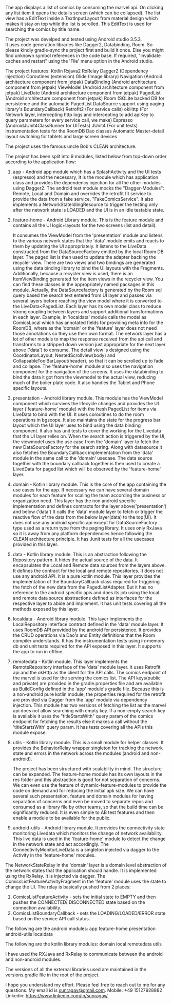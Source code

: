 The app displays a list of comics by consuming the marvel api. On clicking any list item it opens the details screen
(which can be collapsed).
The list view has a EditText inside a TextInputLayout from material design which makes it stay on top while the list is scrolled.
This EditText is used for searching the comics by title name.

The project was develped and tested using Android studio 3.5.3.  
It uses code generation libraries like Dagger2, Databinding, Room. So please kindly gradle-sync the project first and build it once. 
Else you might find unknown symbol references in the code base. If required, "invalidate caches and restart" using the 'File' menu option in the Android studio.

The project features:
Kotlin
Rxjava2
RxRelay
Dagger2 (Dependency injection)
Coroutines (extension)
Glide (Image library)
Navigation (Android architecture component from jetpak)
DataBinding (Android architecture component from jetpak)
ViewModel (Android architecture component from jetpak)
LiveDate (Android architecture component from jetpak)
PagedList (Android architecture component from jetpak)
Room (SQLite backed DB for persistence and the automatic PagedList DataSource support using paging library's BoundaryCallback)
Retrofit2 (For service calls)
okHttp (For Network layer, intercepting http logs and intercepting to add apiKey to query parameters for every service call, we make)
Espresso (AndroidJUnit4ClassRunner for UITests)
JUnit4 (For unit tests)
Instrumentation tests for the RoomDB Dao classes
Automatic Master-detail layout switching for tablets and large screen devices

The project uses the famous uncle Bob's CLEAN architecture.

The project has been split into 9 modules, listed below from top-down order according to the application flow:

1. app  -  Android app module which has a SplashActivity and the UI tests (espresso) and the necessary,
	It is the module which has application class and provides the dependency injection for all the other modules using Dagger2.
	The android test module mocks the "Dagger-Modules":  Remote, Local and Domain and overrides the retrofit fit service to provide the data from
	a fake service, "FakeComicsService". It also implements a NetworkStateIdlingResource to trigger the testing only after the network state is LOADED and the
	UI is in an idle testable state.

2. feature-home - Android Library module. This is the feature module and contains all the UI logic+layouts for the two screens (list and detail).

	It consumes the ViewModel from the 'presentation' module and listens  to the various network states that the 'data' module emits and reacts to them by updating the UI appropriately.
	It listens to the LiveData<PagedList> constructed from the DataSourceFactory emitted by the local Room DB layer. The paged list is then used to update the adapter backing the
	recycler view. There are two views and two bindings are generated using the data binding library to bind the UI layouts with the Fragments. Additionally, because a recycler view
	is used, there is an ItemViewBinding generated for the item views in the recycler view. You can find these classes in the appropriately named packages in this module.
	Actually, the DataSourcefactory is generated by the Room sql query based the search text entered from UI layer and passes via several layers before reaching 
	the view model where it is converted to the LiveData<PagedList<ComicsEntity>. 
	Each layer has its own model class to reduce strong coupling between layers and support additional transformations in each layer. 
	Example, in 'localdata' module calls the model as ComicsLocal which has annotated fields for providing meta info for the RoomDB, 
	where as the 'domain' or the 'feature' layer does not need those annotations so they use their own format. 
	The network layer has a lot of other models to map the response received from the api call and transforms to a stripped down version 
	just appropriate for the next layer above ('data') to consume.
	The detail view is designed using the CoordinatorLayout, NestedScrollview(body) and CollapsableToolBarLayout(header), so that it can be scrolled up to fade and collapse.
	The 'feature-home' module also uses the navigation component for the navigation of the screens. 
	It uses the databinding to bind the data it got from the viewmodel to the actual view, reducing much of the boiler plate code. 
	It also handles the Tablet and Phone specific layouts.

3. presentation - Android library module. This module has the ViewModel component which survives the lifecycle changes and provides the UI layer ('feature-home' module)
	with the fresh PagedList for items via LiveData to bind with the UI. It uses coroutines to do the room operations in bgscope. It also maintains the state for the 
	progress bar layout which the UI layer uses to bind using the data binding component. It also has unit tests to cover the working for the Livedata<PagedList> that the UI
	layer relies on. When the search action is triggered by the UI, the viewmodel uses the use case from the 'domain' layer to fetch the new DataSourceFactory for the search
	string. Along with datasource it also fetches the BoundaryCallback implementation from the 'data' module in the same call to the 'domain' usecase. The data source together 
	with the boundary callback together is then used to create a LivedData for paged list which will be observed by the 'feature-home' layer. 

4. domain - Kotlin library module. This is the core of the app containing the use cases for the app. If necessary we can have several domain modules for each feature for scaling the team
	according the business or organization need. This layer has the non android specific implementation and defines contracts for the layer above('presentation') and below ('data')
	It calls the 'data' module layer to fetch or trigger the reactive flow of the data from the below layer(data) to the top(UI).  It does not use any android specific api except for
	DataSourceFactory type used as a return type from the paging library. It uses only RxJava so it is away from any platform dependencies hence following the CLEAN architecture principle.
	It has Junit tests for all the usecases provided in this layer.

5. data - Kotlin library module. This is an abstraction following the Repository pattern. It hides the actual source of the data. It encapsulates the Local and Remote data sources from the layers above.
	It defines the contract for the local and remote repositories.
	It does not use any android API. It is a pure kotlin module. This layer provides the implementation of the BoundaryCallback class required for triggering the fetch of the new data from the 
	PagedListAdapter. But it has no reference to the android specific apis and does its job using the local and remote data source abstractions defined as interfaces for the respective layer to 
	abide and implement. 
	It has unit tests covering all the methods exposed by this layer.

6. localdata - Android library module. This layer implements the LocalRepository interface contract defined in the 'data' module layer. It uses RoomDB API provided by the android for persistence.
	It provides the CRUD operations via Dao's and Entity definitions that the Room compiler understands. It has the instrumentation tests using in-memory db and unit tests required for the
	API exposed in this layer. It supports the app to run in offline.

7. remotedata - Kotlin module. This layer implements the RemoteRepository interface of the 'data' module layer. It uses Retrofit api and the okHttp as the client for the API calls.
	The comics endpoint of the marvel is used for the serving the comics list. The API keys(public and private) are provided in the gradle.properties file and are available as BuildConfig
	defined in the 'app' module's gradle file. Because this is a non-android pure kotlin module, the properties required for the retrofit are provided via Dagger from the 'app' module
	via dependency injection. This module has two versions of fetching the list as the marvel api does not allow searching with empty key. If a non-empty search key is available it
	 uses the "titleStartsWith" query param  of the comics endpoint for fetching the results else it makes a call without the 'titleStartsWith' query param.
	 It has tests covering all the APIs this module expose.

8. utils - Kotlin library module. This is a small module for helper classes. It provides the BehaviorRelay wrapper singleton for tracking the network state and errors in the network across the modules
	(android and non-android).

	The project has been structured with scalability in mind. The structure can be expanded. The feature-home module has its own layouts in the res folder and this abstraction is good for 
	not separation of concerns. We can even use the feature of dynamic-feature-modules to provide the code on demand and for reducing the initial apk size.
	We can have several such presentation, feature and domain modules for having separation of concerns and even be moved to separate repos and consumed as a library file by other teams,
	so that the build time can be significantly reduced. It is even simple to AB test features and then enable a module to be available for the public.

9. android-utils - Android library module. It provides the connectivity state monitoring Livedata which monitors the change of network availability. This live data is used in the
    'feature-home' module to detect the change in the network state and act accordingly. The ConnectivityMonitorLiveData is a singleton injected via dagger to the Activity
    in the 'feature-home' modules.


The NetworkStateRelay in the 'domain' layer is a domain level abstraction of the network states that the application should handle.
It is implemented using the RxRelay.
It is injected via dagger. The ComicsListFeatureActivityFragment in the 'feature' module uses the state to change the UI.
The relay is basically pushed from 2 places:
1. ComicsListFeatureActivity - sets the initial state to EMPTY and then pushes the CONNECTED/ DISCONNECTED state based on the connection availability.
2. ComicsListBoundaryCallback - sets the LOADING/LOADED/ERROR state based on the service API call status. 

The following are the android modules:
app
feature-home
presentation
android-utils
localdata

The following are the kotlin library modules:
domain
local
remotedata
utils

I have used the RXJava and RxRelay to communicate between the android and non-android modules.

The versions of all the external libraries used are maintained in the versions.gradle file in the root of the project.

I hope you understand my effort. Please feel free to reach out to me for any questions. My email id is sunragav@gmail.com. Mobile: +49 15127928882
Linkedin: https://www.linkedin.com/in/sunragav/






